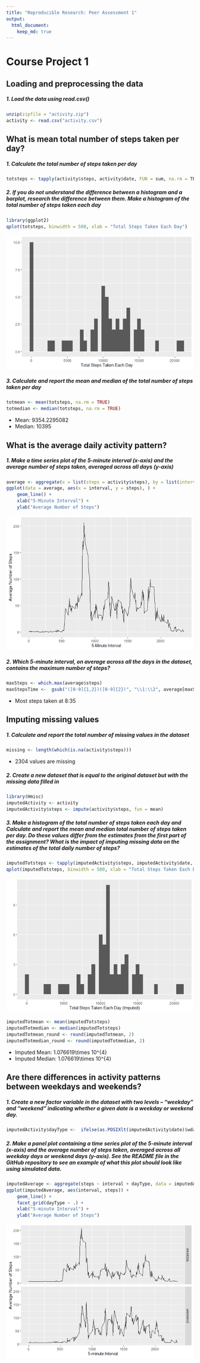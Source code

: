 ```yaml
---
title: "Reproducible Research: Peer Assessment 1"
output: 
  html_document:
    keep_md: true
---
```

# Course Project 1   
## Loading and preprocessing the data
##### 1. Load the data using read.csv()


```r
unzip(zipfile = "activity.zip")
activity <- read.csv("activity.csv")
```

## What is mean total number of steps taken per day?
##### 1. Calculate the total number of steps taken per day


```r
totsteps <- tapply(activity$steps, activity$date, FUN = sum, na.rm = TRUE)
```

##### 2. If you do not understand the difference between a histogram and a barplot, research the difference between them. Make a histogram of the total number of steps taken each day


```r
library(ggplot2)
qplot(totsteps, binwidth = 500, xlab = "Total Steps Taken Each Day")
```

![](PA1_template_files/figure-html/unnamed-chunk-3-1.png)<!-- -->

##### 3. Calculate and report the mean and median of the total number of steps taken per day


```r
totmean <- mean(totsteps, na.rm = TRUE)
totmedian <- median(totsteps, na.rm = TRUE)
```
* Mean: 9354.2295082 
* Median: 10395

## What is the average daily activity pattern?
##### 1. Make a time series plot of the 5-minute interval (x-axis) and the average number of steps taken, averaged across all days (y-axis)


```r
average <- aggregate(x = list(steps = activity$steps), by = list(interval = activity$interval), FUN = mean, na.rm = TRUE)
ggplot(data = average, aes(x = interval, y = steps), ) +
    geom_line() +
    xlab("5-Minute Interval") +
    ylab("Average Number of Steps")
```

![](PA1_template_files/figure-html/unnamed-chunk-5-1.png)<!-- -->

##### 2. Which 5-minute interval, on average across all the days in the dataset, contains the maximum number of steps?


```r
maxSteps <- which.max(average$steps)
maxStepsTime <-  gsub("([0-9]{1,2})([0-9]{2})", "\\1:\\2", average[maxSteps,'interval'])
```
* Most steps taken at 8:35

## Imputing missing values
##### 1. Calculate and report the total number of missing values in the dataset


```r
missing <- length(which(is.na(activity$steps)))
```
* 2304 values are missing

##### 2. Create a new dataset that is equal to the original dataset but with the missing data filled in

```r
library(Hmisc)
imputedActivity <- activity
imputedActivity$steps <- impute(activity$steps, fun = mean)
```

##### 3. Make a histogram of the total number of steps taken each day and Calculate and report the mean and median total number of steps taken per day. Do these values differ from the estimates from the first part of the assignment? What is the impact of imputing missing data on the estimates of the total daily number of steps?


```r
imputedTotsteps <- tapply(imputedActivity$steps, imputedActivity$date, sum)
qplot(imputedTotsteps, binwidth = 500, xlab = "Total Steps Taken Each Day (Imputed)")
```

![](PA1_template_files/figure-html/unnamed-chunk-9-1.png)<!-- -->

```r
imputedTotmean <- mean(imputedTotsteps)
imputedTotmedian <- median(imputedTotsteps)
imputedTotmean_round <- round(imputedTotmean, 2)
imputedTotmedian_round <- round(imputedTotmedian, 2)
```
* Imputed Mean: 1.076619\times 10^{4}
* Imputed Median:  1.076619\times 10^{4}

## Are there differences in activity patterns between weekdays and weekends?
##### 1. Create a new factor variable in the dataset with two levels – “weekday” and “weekend” indicating whether a given date is a weekday or weekend day.


```r
imputedActivity$dayType <-  ifelse(as.POSIXlt(imputedActivity$date)$wday %in% c(0,6), 'weekend', 'weekday')
```

##### 2. Make a panel plot containing a time series plot of the 5-minute interval (x-axis) and the average number of steps taken, averaged across all weekday days or weekend days (y-axis). See the README file in the GitHub repository to see an example of what this plot should look like using simulated data.


```r
imputedAverage <- aggregate(steps ~ interval + dayType, data = imputedActivity, mean)
ggplot(imputedAverage, aes(interval, steps)) + 
    geom_line() + 
    facet_grid(dayType ~ .) +
    xlab("5-minute Interval") + 
    ylab("Average Number of Steps")
```

![](PA1_template_files/figure-html/unnamed-chunk-11-1.png)<!-- -->
